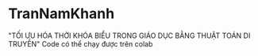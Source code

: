 # TranNamKhanh
"TỐI ƯU HÓA THỜI KHÓA BIỂU TRONG GIÁO DỤC BẰNG THUẬT TOÁN DI TRUYỀN"
Code có thể chạy được trên colab
